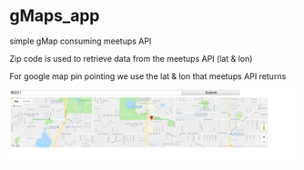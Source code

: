 # gMaps_app
simple gMap consuming meetups API

Zip code is used to retrieve data from the meetups API (lat & lon)

For google map pin pointing we use the lat & lon that meetups API returns

<img src="https://github.com/rmar72/gMaps_app/blob/master/gmaps.PNG" />
